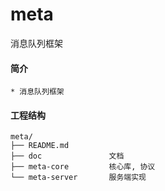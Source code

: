 meta
=======

消息队列框架

#### 简介
    * 消息队列框架

#### 工程结构
    meta/
    ├── README.md
    ├── doc               文档
    ├── meta-core         核心库, 协议
    └── meta-server       服务端实现
